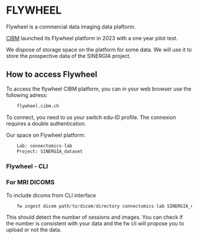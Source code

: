 ﻿


# FLYWHEEL


Flywheel is a commercial data imaging data plaftorm.

[CIBM](https://cibm.ch/the-center/) launched its Flywheel platform in 2023 with a one year pilot test. 

We dispose of storage space on the platform for some data.
We will use it to store the prospective data of the SINERGIA project.


## How to access Flywheel 

To access the flywheel CIBM platform, you can in your web browser use the following adress:

```py
	flywheel.cibm.ch
```

To connect, you need to us your switch edu-ID profile. 
The connexion requires a double authentication. 

Our space on Flywheel platform:

```py
	Lab: connectomics-lab
	Project: SINERGIA_dataset
```


### Flywheel - CLI 

### For MRI DICOMS

To include dicoms from CLI interface

```py
	fw ingest dicom path/to/dicom/directory connectomics-lab SINERGIA_dataset --subject 01 --session 01
```
 
 This should detect the number of sessions and images.
 You can check if the number is consistent with your data and the fw cli will propose you to upload or not the data. 










